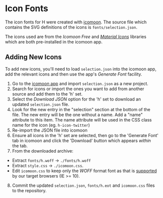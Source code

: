 # Icon Fonts

The icon fonts for H were created with [icomoon](https://icomoon.io/app). The source file which contains the SVG definitions of the icons is `fonts/selection.json`.

The icons used are from the _Icomoon Free_ and [_Material Icons_](https://www.google.com/design/icons/) libraries which are both pre-installed in the icomoon app.

## Adding New Icons

To add new icons, you'll need to load `selection.json` into the icomoon app,
add the relevant icons and then use the app's _Generate Font_ facility.

 1. Go to the [icomoon app](https://icomoon.io/app) and import `selection.json`
    as a new project.
 2. Search for icons or import the ones you want to add from another source and
    add them to the 'h' set.
 3. Select the _Download JSON_ option for the 'h' set to download an updated `selection.json`
    file.
 4. Look for the new entry in the "selection" section at the bottom of the file.
    The new entry will be the one without a name. Add a "name" attribute to this item.
    The name attribute will be used in the CSS class name for the icon (eg. `h-icon-twitter`)
 5. Re-import the JSON file into icomoon
 6. Ensure all icons in the 'h' set are selected, then go to the 'Generate Font' tab in icomoon
    and click the 'Download' button which appears _within_ the tab.
 7. From the downloaded archive:
  * Extract `fonts/h.woff` -> `./fonts/h.woff`
  * Extract `style.css` -> `./icomoon.css`.
  * Edit `icomoon.css` to keep only the _WOFF_ format font as that is [supported](http://caniuse.com/#feat=woff) by our target browsers (IE >= 10).
 8. Commit the updated `selection.json`, `fonts/h.eot` and `icomoon.css` files to the repository.
